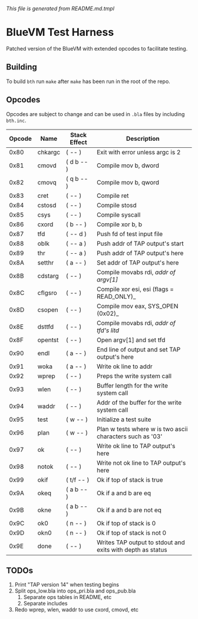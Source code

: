 _This file is generated from README.md.tmpl_

# BlueVM Test Harness

Patched version of the BlueVM with extended opcodes to facilitate testing.

## Building

To build `bth` run `make` after `make` has been run in the root of the repo.

## Opcodes

Opcodes are subject to change and can be used in `.bla` files by including `bth.inc`.

| Opcode | Name | Stack Effect | Description |
|----|----|----|----|
| 0x80 | chkargc | ( -- ) | Exit with error unless argc is 2 |
| 0x81 | cmovd | ( d b -- ) | Compile mov b, dword |
| 0x82 | cmovq | ( q b -- ) | Compile mov b, qword |
| 0x83 | cret | ( -- ) | Compile ret |
| 0x84 | cstosd | ( -- ) | Compile stosd |
| 0x85 | csys | ( -- ) | Compile syscall |
| 0x86 | cxord | ( b -- ) | Compile xor b, b |
| 0x87 | tfd | ( -- d ) | Push fd of test input file |
| 0x88 | oblk | ( -- a ) | Push addr of TAP output's start |
| 0x89 | thr | ( -- a ) | Push addr of TAP output's here |
| 0x8A | setthr | ( a -- ) | Set addr of TAP output's here |
| 0x8B | cdstarg | ( -- ) | Compile movabs rdi, _addr of argv[1]_ |
| 0x8C | cflgsro | ( -- ) | Compile xor esi, esi (flags = READ_ONLY)_ |
| 0x8D | csopen | ( -- ) | Compile mov eax, SYS_OPEN (0x02)_ |
| 0x8E | dsttfd | ( -- ) | Compile movabs rdi, _addr of tfd's litd_ |
| 0x8F | opentst | ( -- ) | Open argv[1] and set tfd |
| 0x90 | endl | ( a -- ) | End line of output and set TAP output's here |
| 0x91 | woka | ( a -- ) | Write ok line to addr |
| 0x92 | wprep | ( -- ) | Preps the write system call |
| 0x93 | wlen | ( -- ) | Buffer length for the write system call |
| 0x94 | waddr | ( -- ) | Addr of the buffer for the write system call |
| 0x95 | test | ( w -- ) | Initialize a test suite |
| 0x96 | plan | ( w -- ) | Plan w tests where w is two ascii characters such as '03' |
| 0x97 | ok | ( -- ) | Write ok line to TAP output's here |
| 0x98 | notok | ( -- ) | Write not ok line to TAP output's here |
| 0x99 | okif | ( t/f -- ) | Ok if top of stack is true |
| 0x9A | okeq | ( a b -- ) | Ok if a and b are eq |
| 0x9B | okne | ( a b -- ) | Ok if a and b are not eq |
| 0x9C | ok0 | ( n -- ) | Ok if top of stack is 0 |
| 0x9D | okn0 | ( n -- ) | Ok if top of stack is not 0 |
| 0x9E | done | ( -- ) | Writes TAP output to stdout and exits with depth as status |

## TODOs

1. Print "TAP version 14" when testing begins
1. Split ops_low.bla into ops_pri.bla and ops_pub.bla
   1. Separate ops tables in README, etc
   1. Separate includes
1. Redo wprep, wlen, waddr to use cxord, cmovd, etc
